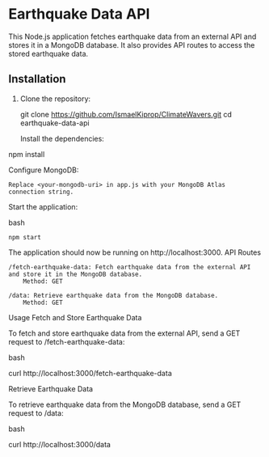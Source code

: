 # Earthquake Data API

This Node.js application fetches earthquake data from an external API and stores it in a MongoDB database. It also provides API routes to access the stored earthquake data.


## Installation

1. Clone the repository:

   git clone https://github.com/IsmaelKiprop/ClimateWavers.git
   cd earthquake-data-api

    Install the dependencies:

   
npm install

Configure MongoDB:

    Replace <your-mongodb-uri> in app.js with your MongoDB Atlas connection string.

Start the application:

bash

    npm start

The application should now be running on http://localhost:3000.
API Routes

    /fetch-earthquake-data: Fetch earthquake data from the external API and store it in the MongoDB database.
        Method: GET

    /data: Retrieve earthquake data from the MongoDB database.
        Method: GET

Usage
Fetch and Store Earthquake Data

To fetch and store earthquake data from the external API, send a GET request to /fetch-earthquake-data:

bash

curl http://localhost:3000/fetch-earthquake-data

Retrieve Earthquake Data

To retrieve earthquake data from the MongoDB database, send a GET request to /data:

bash

curl http://localhost:3000/data

